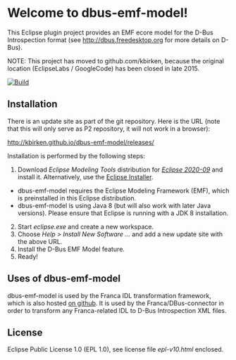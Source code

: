 Welcome to dbus-emf-model!
==========================

This Eclipse plugin project provides an EMF ecore model for the D-Bus Introspection format
(see http://dbus.freedesktop.org for more details on D-Bus).

NOTE: This project has moved to github.com/kbirken, because the original location
(EclipseLabs / GoogleCode) has been closed in late 2015.

[![Build](https://github.com/kbirken/dbus-emf-model/actions/workflows/build.yml/badge.svg)](https://github.com/kbirken/dbus-emf-model/actions/workflows/build.yml)

## Installation

There is an update site as part of the git repository. Here is the URL (note that this will only serve as P2 repository, it will not work in a browser):

http://kbirken.github.io/dbus-emf-model/releases/

Installation is performed by the following steps:

1. Download _Eclipse Modeling Tools_ distribution for [_Eclipse 2020-09_](https://www.eclipse.org/downloads/packages/release/2020-09/r) and install it. Alternatively, use the [Eclipse Installer](https://www.eclipse.org/downloads/packages/installer).
  - dbus-emf-model requires the Eclipse Modeling Framework (EMF), which is preinstalled in this Eclipse distribution.
  - dbus-emf-model is using Java 8 (but will also work with later Java versions). Please ensure that Eclipse is running with a JDK 8 installation.
2. Start _eclipse.exe_ and create a new workspace.
3. Choose _Help > Install New Software ..._ and add a new update site with the above URL.
4. Install the D-Bus EMF Model feature.
5. Ready!


## Uses of dbus-emf-model

dbus-emf-model is used by the Franca IDL transformation framework, which is also hosted [on github](https://github.com/franca/franca). It is used by the Franca/DBus-connector in order to transform any Franca-related IDL to D-Bus Introspection XML files.


## License

Eclipse Public License 1.0 (EPL 1.0), see license file _epl-v10.html_ enclosed.
